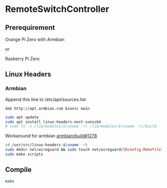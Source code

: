 # RemoteSwitchController

## Prerequirement

Orange Pi Zero with Armbian

or

Rasberry Pi Zero


## Linux Headers

### Armbian

Append this line to /etc/apt/sources.list

```
deb http://apt.armbian.com bionic main
```

```sh
sudo apt update
sudo apt install linux-headers-next-sunxi64
# sudo ln -s /lib/modules/$(uname -r) /lib/modules/$(uname -r)/build
```

Workaround for armbian [armbian/build#1278](https://github.com/armbian/build/issues/1278)

```sh
cd /usr/src/linux-headers-$(uname -r)
sudo mkdir net/wireguard && sudo touch net/wireguard/{Kconfig,Makefile}
sudo make scripts
```

## Compile

```sh
make
```